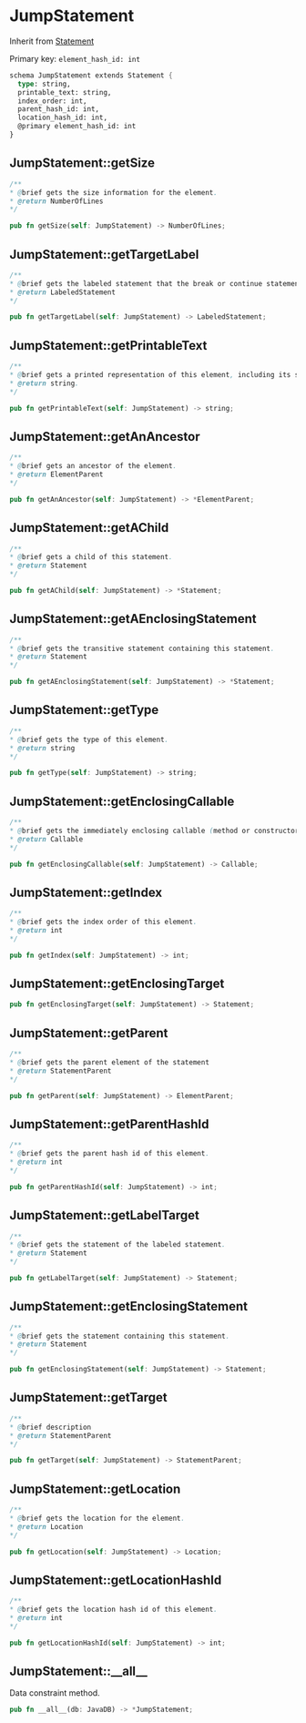 # JumpStatement

Inherit from [Statement](./Statement.md)

Primary key: `element_hash_id: int`

```rust
schema JumpStatement extends Statement {
  type: string,
  printable_text: string,
  index_order: int,
  parent_hash_id: int,
  location_hash_id: int,
  @primary element_hash_id: int
}
```
## JumpStatement::getSize

```java
/**
* @brief gets the size information for the element.
* @return NumberOfLines
*/
```
```rust
pub fn getSize(self: JumpStatement) -> NumberOfLines;
```
## JumpStatement::getTargetLabel

```java
/**
* @brief gets the labeled statement that the break or continue statement refers to.
* @return LabeledStatement 
*/
```
```rust
pub fn getTargetLabel(self: JumpStatement) -> LabeledStatement;
```
## JumpStatement::getPrintableText

```java
/**
* @brief gets a printed representation of this element, including its structure where applicable.
* @return string.
*/
```
```rust
pub fn getPrintableText(self: JumpStatement) -> string;
```
## JumpStatement::getAnAncestor

```java
/**
* @brief gets an ancestor of the element.
* @return ElementParent 
*/
```
```rust
pub fn getAnAncestor(self: JumpStatement) -> *ElementParent;
```
## JumpStatement::getAChild

```java
/**
* @brief gets a child of this statement.
* @return Statement 
*/
```
```rust
pub fn getAChild(self: JumpStatement) -> *Statement;
```
## JumpStatement::getAEnclosingStatement

```java
/**
* @brief gets the transitive statement containing this statement.
* @return Statement 
*/
```
```rust
pub fn getAEnclosingStatement(self: JumpStatement) -> *Statement;
```
## JumpStatement::getType

```java
/**
* @brief gets the type of this element.
* @return string
*/
```
```rust
pub fn getType(self: JumpStatement) -> string;
```
## JumpStatement::getEnclosingCallable

```java
/**
* @brief gets the immediately enclosing callable (method or constructor) whose body contains this statement.
* @return Callable 
*/
```
```rust
pub fn getEnclosingCallable(self: JumpStatement) -> Callable;
```
## JumpStatement::getIndex

```java
/**
* @brief gets the index order of this element.
* @return int
*/
```
```rust
pub fn getIndex(self: JumpStatement) -> int;
```
## JumpStatement::getEnclosingTarget

```rust
pub fn getEnclosingTarget(self: JumpStatement) -> Statement;
```
## JumpStatement::getParent

```java
/**
* @brief gets the parent element of the statement
* @return StatementParent 
*/
```
```rust
pub fn getParent(self: JumpStatement) -> ElementParent;
```
## JumpStatement::getParentHashId

```java
/**
* @brief gets the parent hash id of this element.
* @return int
*/
```
```rust
pub fn getParentHashId(self: JumpStatement) -> int;
```
## JumpStatement::getLabelTarget

```java
/**
* @brief gets the statement of the labeled statement.
* @return Statement 
*/
```
```rust
pub fn getLabelTarget(self: JumpStatement) -> Statement;
```
## JumpStatement::getEnclosingStatement

```java
/**
* @brief gets the statement containing this statement.
* @return Statement 
*/
```
```rust
pub fn getEnclosingStatement(self: JumpStatement) -> Statement;
```
## JumpStatement::getTarget

```java
/**
* @brief description
* @return StatementParent 
*/
```
```rust
pub fn getTarget(self: JumpStatement) -> StatementParent;
```
## JumpStatement::getLocation

```java
/**
* @brief gets the location for the element.
* @return Location
*/
```
```rust
pub fn getLocation(self: JumpStatement) -> Location;
```
## JumpStatement::getLocationHashId

```java
/**
* @brief gets the location hash id of this element.
* @return int
*/
```
```rust
pub fn getLocationHashId(self: JumpStatement) -> int;
```
## JumpStatement::\_\_all\_\_

Data constraint method.

```rust
pub fn __all__(db: JavaDB) -> *JumpStatement;
```

